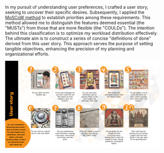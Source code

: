 <span dir="">In my pursuit of understanding user preferences, I crafted a user story, seeking to uncover their specific desires. Subsequently, I applied the </span>[<span dir="">MoSCoW method</span>](www.google.com)<span dir=""> to establish priorities among these requirements. This method allowed me to distinguish the features deemed essential (the "MUSTs") from those that are more flexible (the "COULDs"). The intention behind this classification is to optimize my workload distribution effectively. The ultimate aim is to construct a series of concise "definitions of done" derived from this user story. This approach serves the purpose of setting tangible objectives, enhancing the precision of my planning and organizational efforts.</span>

![Denisa_Coteanu_BerariaH_UserStory](uploads/e496ccaa8aec7314fb25e5706336c9a7/Denisa_Coteanu_BerariaH_UserStory.png)